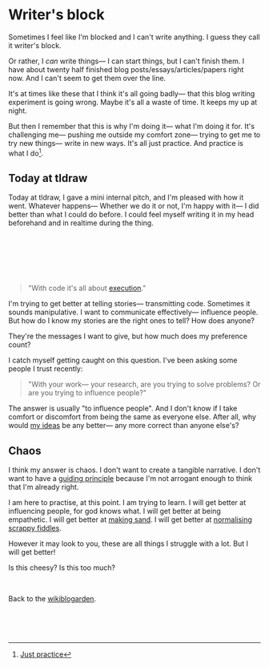 # Writer's block

Sometimes I feel like I'm blocked and I can't write anything. I guess they call it writer's block. 

Or rather, I *can* write things— I can start things, but I can't finish them. I have about twenty half finished blog posts/essays/articles/papers right now. And I can't seem to get them over the line. 

It's at times like these that I think it's all going badly— that this blog writing experiment is going wrong. Maybe it's all a waste of time. It keeps my up at night.

But then I remember that this is why I'm doing it— what I'm doing it for. It's challenging me— pushing me outside my comfort zone— trying to get me to try new things— write in new ways. It's all just practice. And practice is what I do[^practice].

## Today at tldraw

Today at tldraw, I gave a mini internal pitch, and I'm pleased with how it went. Whatever happens— Whether we do it or not, I'm happy with it— I did better than what I could do before. I could feel myself writing it in my head beforehand and in realtime during the thing.

<br>

<br>

<br>

<br>

<br>

> "With code it's all about [execution](https://www.todepond.com/wikiblogarden/academia/natural-code/submitted/)."

I'm trying to get better at telling stories— transmitting code. Sometimes it sounds manipulative. I want to communicate effectively— influence people. But how do I know my stories are the right ones to tell? How does anyone?

They're the messages I want to give, but how much does my preference count?

I catch myself getting caught on this question. I've been asking some people I trust recently: 

> "With your work— your research, are you trying to solve problems? Or are you trying to influence people?"

The answer is usually "to influence people". And I don't know if I take comfort or discomfort from being the same as everyone else. After all, why would [my ideas](https://www.todepond.com/wikiblogarden/my-wikiblogarden/no-more-ideas) be any better— any more correct than anyone else's?

## Chaos

I think my answer is chaos. I don't want to create a tangible narrative. I don't want to have a [guiding principle](https://worrydream.com/LearnableProgramming/) because I'm not arrogant enough to think that I'm already right.

I am here to practise, at this point. I am trying to learn. I will get better at influencing people, for god knows what. I will get better at being empathetic. I will get better at [making sand](https://todepond.com/wikiblogarden/art/why-bother). I will get better at [normalising scrappy fiddles](https://www.todepond.com/wikiblogarden/health/transition/in-slow-motion/).

However it may look to you, these are all things I struggle with a lot. But I will get better! 

Is this cheesy? Is this too much? 

<br>

Back to the [wikiblogarden](/wikiblogarden).

<br>

<br>

<br>

[^practice]: [Just practice](https://www.todepond.com/wikiblogarden/genocide/platform/)
